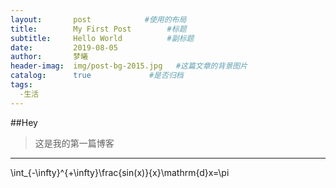 ```yaml
---
layout:       post            #使用的布局
title:        My First Post        #标题
subtitle:     Hello World          #副标题
date:         2019-08-05
author:       梦曦
header-imag:  img/post-bg-2015.jpg   #这篇文章的背景图片
catalog:      true             #是否归档
tags:
  -生活
---
```


##Hey
>这是我的第一篇博客
--------------

\int_{-\infty}^{+\infty}\frac{sin(x)}{x}\mathrm{d}x=\pi

